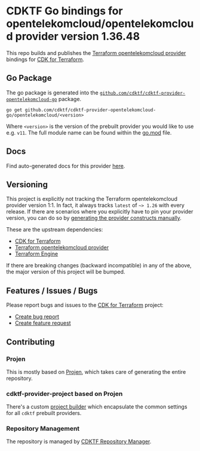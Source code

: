 # CDKTF Go bindings for opentelekomcloud/opentelekomcloud provider version 1.36.48

This repo builds and publishes the [Terraform opentelekomcloud provider](https://registry.terraform.io/providers/opentelekomcloud/opentelekomcloud/1.36.48/docs) bindings for [CDK for Terraform](https://cdk.tf).

## Go Package

The go package is generated into the [`github.com/cdktf/cdktf-provider-opentelekomcloud-go`](https://github.com/cdktf/cdktf-provider-opentelekomcloud-go) package.

`go get github.com/cdktf/cdktf-provider-opentelekomcloud-go/opentelekomcloud/<version>`

Where `<version>` is the version of the prebuilt provider you would like to use e.g. `v11`. The full module name can be found
within the [go.mod](https://github.com/cdktf/cdktf-provider-opentelekomcloud-go/blob/main/opentelekomcloud/go.mod#L1) file.

## Docs

Find auto-generated docs for this provider [here](https://github.com/cdktf/cdktf-provider-opentelekomcloud/blob/main/docs/API.go.md).


## Versioning

This project is explicitly not tracking the Terraform opentelekomcloud provider version 1:1. In fact, it always tracks `latest` of `~> 1.26` with every release. If there are scenarios where you explicitly have to pin your provider version, you can do so by [generating the provider constructs manually](https://cdk.tf/imports).

These are the upstream dependencies:

* [CDK for Terraform](https://cdk.tf)
* [Terraform opentelekomcloud provider](https://registry.terraform.io/providers/opentelekomcloud/opentelekomcloud/1.36.48)
* [Terraform Engine](https://terraform.io)

If there are breaking changes (backward incompatible) in any of the above, the major version of this project will be bumped.

## Features / Issues / Bugs

Please report bugs and issues to the [CDK for Terraform](https://cdk.tf) project:

* [Create bug report](https://cdk.tf/bug)
* [Create feature request](https://cdk.tf/feature)

## Contributing

### Projen

This is mostly based on [Projen](https://github.com/projen/projen), which takes care of generating the entire repository.

### cdktf-provider-project based on Projen

There's a custom [project builder](https://github.com/cdktf/cdktf-provider-project) which encapsulate the common settings for all `cdktf` prebuilt providers.


### Repository Management

The repository is managed by [CDKTF Repository Manager](https://github.com/cdktf/cdktf-repository-manager/).

